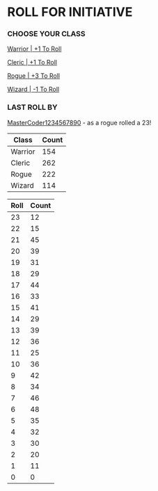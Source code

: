 # ROLL FOR INITIATIVE
### CHOOSE YOUR CLASS

[Warrior | +1 To Roll](https://github.com/benjaminsampica/benjaminsampica/issues/new?title=roll%7Cwarrior&body=Just+click+%27Submit+new+issue%27.)

[Cleric | +1 To Roll](https://github.com/benjaminsampica/benjaminsampica/issues/new?title=roll%7Ccleric&body=Just+click+%27Submit+new+issue%27.)

[Rogue | +3 To Roll](https://github.com/benjaminsampica/benjaminsampica/issues/new?title=roll%7Crogue&body=Just+click+%27Submit+new+issue%27.)

[Wizard | -1 To Roll](https://github.com/benjaminsampica/benjaminsampica/issues/new?title=roll%7Cwizard&body=Just+click+%27Submit+new+issue%27.)
### LAST ROLL BY
[MasterCoder1234567890](https://www.github.com/MasterCoder1234567890) - as a rogue rolled a 23!

|Class|Count|
|-|-|
|Warrior|154|
|Cleric|262|
|Rogue|222|
|Wizard|114|

|Roll|Count|
|-|-|
|23|12
|22|15
|21|45
|20|39
|19|31
|18|29
|17|44
|16|33
|15|41
|14|29
|13|39
|12|36
|11|25
|10|36
|9|42
|8|34
|7|46
|6|48
|5|35
|4|32
|3|30
|2|20
|1|11
|0|0
